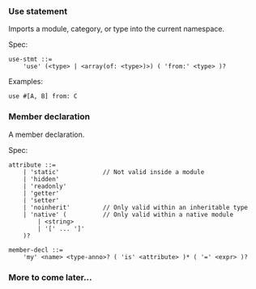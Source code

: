 ### Use statement
Imports a module, category, or type into the current namespace.

Spec:
```antlr
use-stmt ::=
	'use' (<type> | <array(of: <type>)>) ( 'from:' <type> )?
```

Examples:
```
use #[A, B] from: C
```

### Member declaration
A member declaration.

Spec:
```antlr
attribute ::=
	| 'static'            // Not valid inside a module
	| 'hidden'
	| 'readonly'
	| 'getter'
	| 'setter'
	| 'noinherit'         // Only valid within an inheritable type
	| 'native' (          // Only valid within a native module
		| <string>
		| '[' ... ']'
	)?

member-decl ::=
	'my' <name> <type-anno>? ( 'is' <attribute> )* ( '=' <expr> )?
```

### More to come later...